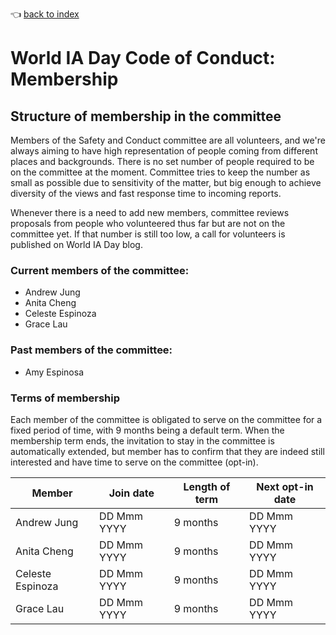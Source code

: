 :point_left: [back to index](README.md)
# World IA Day Code of Conduct: Membership

## Structure of membership in the committee
Members of the Safety and Conduct committee are all volunteers, and we're always aiming to have high representation of people coming from different places and backgrounds. There is no set number of people required to be on the committee at the moment. Committee tries to keep the number as small as possible due to sensitivity of the matter, but big enough to achieve diversity of the views and fast response time to incoming reports.

Whenever there is a need to add new members, committee reviews proposals from people who volunteered thus far but are not on the committee yet. If that number is still too low, a call for volunteers is published on World IA Day blog.

### Current members of the committee: 

- Andrew Jung
- Anita Cheng
- Celeste Espinoza
- Grace Lau

### Past members of the committee:

- Amy Espinosa

### Terms of membership
Each member of the committee is obligated to serve on the committee for a fixed period of time, with 9 months being a default term. When the membership term ends, the invitation to stay in the committee is automatically extended, but member has to confirm that they are indeed still interested and have time to serve on the committee (opt-in).

| Member             | Join date        | Length of term | Next opt-in date |
| ------------------ | ---------------- | -------------- | ---------------- |
| Andrew Jung        | DD Mmm YYYY      | 9 months       | DD Mmm YYYY      |
| Anita Cheng        | DD Mmm YYYY      | 9 months       | DD Mmm YYYY      |
| Celeste Espinoza   | DD Mmm YYYY      | 9 months       | DD Mmm YYYY      |
| Grace Lau          | DD Mmm YYYY      | 9 months       | DD Mmm YYYY      |
